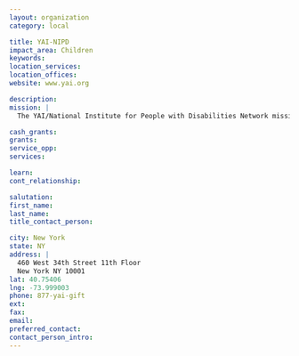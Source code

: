 ```yaml
---
layout: organization
category: local

title: YAI-NIPD
impact_area: Children
keywords: 
location_services: 
location_offices: 
website: www.yai.org

description: 
mission: |
  The YAI/National Institute for People with Disabilities Network mission is to build brigter futures for people with developmental and leraning disabilities and their families. We believe that every age and level of disability, has the potential for growth. We also believe that each individuL is entitled to the same dignity, respect, and opportunites as all other members of society.

cash_grants: 
grants: 
service_opp: 
services: 

learn: 
cont_relationship: 

salutation: 
first_name: 
last_name: 
title_contact_person: 

city: New York
state: NY
address: |
  460 West 34th Street 11th Floor    
  New York NY 10001
lat: 40.75406
lng: -73.999003
phone: 877-yai-gift
ext: 
fax: 
email: 
preferred_contact: 
contact_person_intro: 
---
```

